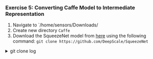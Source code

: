 ### Exercise 5: Converting Caffe Model to Intermediate Representation

1. Navigate to `/home/sensors/Downloads/
2. Create new directory `Caffe`
3. Download the SqueezeNet model from [here](https://github.com/forresti/SqueezeNet) using the following command:
`git clone https://github.com/DeepScale/SqueezeNet`

<details><summary>git clone log</summary>
<p>

```python
print("hello world!")
```

</p>
</details>
